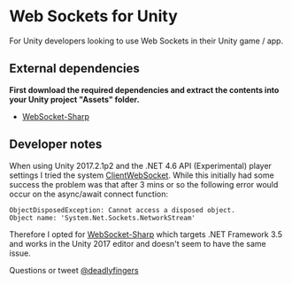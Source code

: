 # Web Sockets for Unity

For Unity developers looking to use Web Sockets in their Unity game / app.

## External dependencies

**First download the required dependencies and extract the contents into your Unity project "Assets" folder.**

* [WebSocket-Sharp](https://github.com/deadlyfingers/websocket-sharp)

## Developer notes

When using Unity 2017.2.1p2 and the .NET 4.6 API (Experimental) player settings I tried the system [ClientWebSocket](https://msdn.microsoft.com/en-us/library/system.net.websockets.clientwebsocket%28v=vs.110%29.aspx?f=255&MSPPError=-2147217396). While this initially had some success the problem was that after 3 mins or so the following error would occur on the async/await connect function:

```
ObjectDisposedException: Cannot access a disposed object.
Object name: 'System.Net.Sockets.NetworkStream'
```

Therefore I opted for [WebSocket-Sharp](https://github.com/sta/websocket-sharp) which targets .NET Framework 3.5 and works in the Unity 2017 editor and doesn't seem to have the same issue.

Questions or tweet [@deadlyfingers](https://twitter.com/deadlyfingers)
